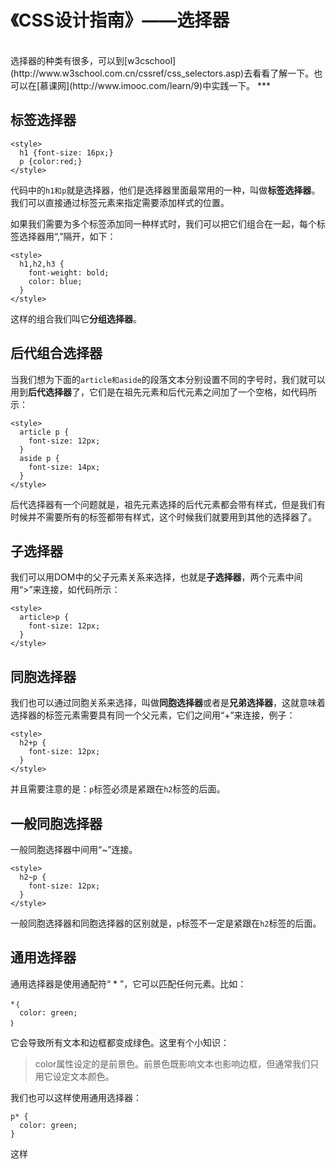 # 《CSS设计指南》——选择器
<br/>
选择器的种类有很多，可以到[w3cschool](http://www.w3school.com.cn/cssref/css_selectors.asp)去看看了解一下。也可以在[慕课网](http://www.imooc.com/learn/9)中实践一下。
***

## 标签选择器
```
<style>
  h1 {font-size: 16px;}
  p {color:red;}
</style>
```
代码中的`h1和p`就是选择器，他们是选择器里面最常用的一种，叫做**标签选择器**。我们可以直接通过标签元素来指定需要添加样式的位置。

如果我们需要为多个标签添加同一种样式时，我们可以把它们组合在一起，每个标签选择器用“,”隔开，如下：
```
<style>
  h1,h2,h3 {
    font-weight: bold;
    color: blue;
  }
</style>
```
这样的组合我们叫它**分组选择器**。
## 后代组合选择器
当我们想为下面的`article和aside`的段落文本分别设置不同的字号时，我们就可以用到**后代选择器**了，它们是在祖先元素和后代元素之间加了一个空格，如代码所示：
```
<style>
  article p {
    font-size: 12px;
  }
  aside p {
    font-size: 14px;
  }
</style>
```
后代选择器有一个问题就是，祖先元素选择的后代元素都会带有样式，但是我们有时候并不需要所有的标签都带有样式，这个时候我们就要用到其他的选择器了。
## 子选择器
我们可以用DOM中的父子元素关系来选择，也就是**子选择器**，两个元素中间用“>”来连接，如代码所示：
```
<style>
  article>p {
    font-size: 12px;
  }
</style>
```
## 同胞选择器
我们也可以通过同胞关系来选择，叫做**同胞选择器**或者是**兄弟选择器**，这就意味着选择器的标签元素需要具有同一个父元素，它们之间用“+”来连接，例子：
```
<style>
  h2+p {
    font-size: 12px;
  }
</style>
```
并且需要注意的是：`p`标签必须是紧跟在`h2`标签的后面。

## 一般同胞选择器
一般同胞选择器中间用“~”连接。
```
<style>
  h2~p {
    font-size: 12px;
  }
</style>
```
一般同胞选择器和同胞选择器的区别就是，`p`标签不一定是紧跟在`h2`标签的后面。
## 通用选择器
通用选择器是使用通配符“  * ”，它可以匹配任何元素。比如：
```
*｛
  color: green;
｝
```
它会导致所有文本和边框都变成绿色。这里有个小知识：
>color属性设定的是前景色。前景色既影响文本也影响边框，但通常我们只用它设定文本颜色。

我们也可以这样使用通用选择器：
```
p* {
  color: green;
}
```
这样
